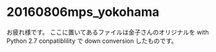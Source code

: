 # 20160806mps_yokohama

お疲れ様です。
ここに置いてあるファイルは金子さんのオリジナルを with Python 2.7 conpatiblility で down conversion したものです。

